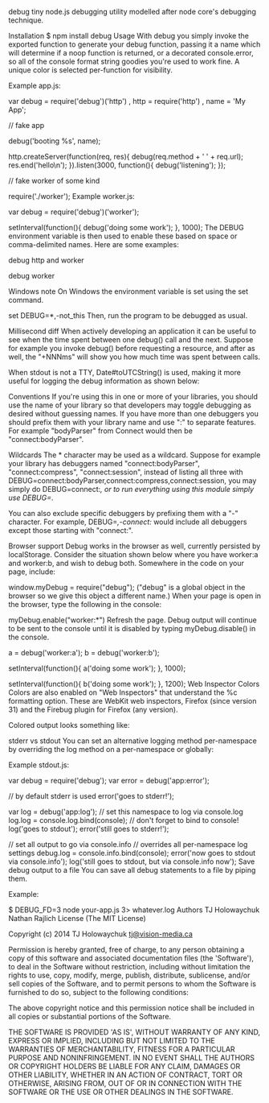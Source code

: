 debug
tiny node.js debugging utility modelled after node core's debugging technique.

Installation
$ npm install debug
Usage
With debug you simply invoke the exported function to generate your debug function, passing it a name which will determine if a noop function is returned, or a decorated console.error, so all of the console format string goodies you're used to work fine. A unique color is selected per-function for visibility.

Example app.js:

var debug = require('debug')('http')
  , http = require('http')
  , name = 'My App';

// fake app

debug('booting %s', name);

http.createServer(function(req, res){
  debug(req.method + ' ' + req.url);
  res.end('hello\n');
}).listen(3000, function(){
  debug('listening');
});

// fake worker of some kind

require('./worker');
Example worker.js:

var debug = require('debug')('worker');

setInterval(function(){
  debug('doing some work');
}, 1000);
The DEBUG environment variable is then used to enable these based on space or comma-delimited names. Here are some examples:

debug http and worker

debug worker

Windows note
On Windows the environment variable is set using the set command.

set DEBUG=*,-not_this
Then, run the program to be debugged as usual.

Millisecond diff
When actively developing an application it can be useful to see when the time spent between one debug() call and the next. Suppose for example you invoke debug() before requesting a resource, and after as well, the "+NNNms" will show you how much time was spent between calls.



When stdout is not a TTY, Date#toUTCString() is used, making it more useful for logging the debug information as shown below:



Conventions
If you're using this in one or more of your libraries, you should use the name of your library so that developers may toggle debugging as desired without guessing names. If you have more than one debuggers you should prefix them with your library name and use ":" to separate features. For example "bodyParser" from Connect would then be "connect:bodyParser".

Wildcards
The * character may be used as a wildcard. Suppose for example your library has debuggers named "connect:bodyParser", "connect:compress", "connect:session", instead of listing all three with DEBUG=connect:bodyParser,connect:compress,connect:session, you may simply do DEBUG=connect:*, or to run everything using this module simply use DEBUG=*.

You can also exclude specific debuggers by prefixing them with a "-" character. For example, DEBUG=*,-connect:* would include all debuggers except those starting with "connect:".

Browser support
Debug works in the browser as well, currently persisted by localStorage. Consider the situation shown below where you have worker:a and worker:b, and wish to debug both. Somewhere in the code on your page, include:

window.myDebug = require("debug");
("debug" is a global object in the browser so we give this object a different name.) When your page is open in the browser, type the following in the console:

myDebug.enable("worker:*")
Refresh the page. Debug output will continue to be sent to the console until it is disabled by typing myDebug.disable() in the console.

a = debug('worker:a');
b = debug('worker:b');

setInterval(function(){
  a('doing some work');
}, 1000);

setInterval(function(){
  b('doing some work');
}, 1200);
Web Inspector Colors
Colors are also enabled on "Web Inspectors" that understand the %c formatting option. These are WebKit web inspectors, Firefox (since version 31) and the Firebug plugin for Firefox (any version).

Colored output looks something like:



stderr vs stdout
You can set an alternative logging method per-namespace by overriding the log method on a per-namespace or globally:

Example stdout.js:

var debug = require('debug');
var error = debug('app:error');

// by default stderr is used
error('goes to stderr!');

var log = debug('app:log');
// set this namespace to log via console.log
log.log = console.log.bind(console); // don't forget to bind to console!
log('goes to stdout');
error('still goes to stderr!');

// set all output to go via console.info
// overrides all per-namespace log settings
debug.log = console.info.bind(console);
error('now goes to stdout via console.info');
log('still goes to stdout, but via console.info now');
Save debug output to a file
You can save all debug statements to a file by piping them.

Example:

$ DEBUG_FD=3 node your-app.js 3> whatever.log
Authors
TJ Holowaychuk
Nathan Rajlich
License
(The MIT License)

Copyright (c) 2014 TJ Holowaychuk <tj@vision-media.ca>

Permission is hereby granted, free of charge, to any person obtaining a copy of this software and associated documentation files (the 'Software'), to deal in the Software without restriction, including without limitation the rights to use, copy, modify, merge, publish, distribute, sublicense, and/or sell copies of the Software, and to permit persons to whom the Software is furnished to do so, subject to the following conditions:

The above copyright notice and this permission notice shall be included in all copies or substantial portions of the Software.

THE SOFTWARE IS PROVIDED 'AS IS', WITHOUT WARRANTY OF ANY KIND, EXPRESS OR IMPLIED, INCLUDING BUT NOT LIMITED TO THE WARRANTIES OF MERCHANTABILITY, FITNESS FOR A PARTICULAR PURPOSE AND NONINFRINGEMENT. IN NO EVENT SHALL THE AUTHORS OR COPYRIGHT HOLDERS BE LIABLE FOR ANY CLAIM, DAMAGES OR OTHER LIABILITY, WHETHER IN AN ACTION OF CONTRACT, TORT OR OTHERWISE, ARISING FROM, OUT OF OR IN CONNECTION WITH THE SOFTWARE OR THE USE OR OTHER DEALINGS IN THE SOFTWARE.